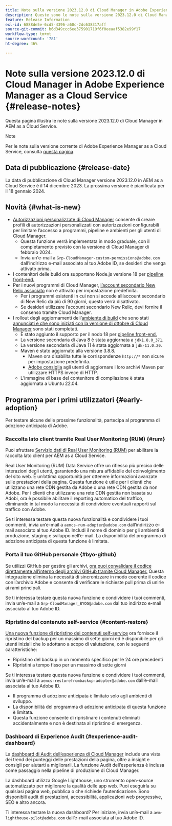 ```yaml
---
title: Note sulla versione 2023.12.0 di Cloud Manager in Adobe Experience Manager as a Cloud Service
description: Queste sono le note sulla versione 2023.12.0 di Cloud Manager in AEM as a Cloud Service.
feature: Release Information
exl-id: 6888de5e-6cd5-4396-a60c-2dc638317aff
source-git-commit: b6d349ccc6ee375901719f6f0eeaaf5382e99f17
workflow-type: tm+mt
source-wordcount: '781'
ht-degree: 46%

---
```


# Note sulla versione 2023.12.0 di Cloud Manager in Adobe Experience Manager as a Cloud Service {#release-notes}

Questa pagina illustra le note sulla versione 2023.12.0 di Cloud Manager in AEM as a Cloud Service.

>[!NOTE]
>
>Per le note sulla versione corrente di Adobe Experience Manager as a Cloud Service, consulta [questa pagina](/help/release-notes/release-notes-cloud/release-notes-current.md).

## Data di pubblicazione {#release-date}

La data di pubblicazione di Cloud Manager versione 2023.12.0 in AEM as a Cloud Service è il 14 dicembre 2023. La prossima versione è pianificata per il 18 gennaio 2024.

## Novità {#what-is-new}

* [Autorizzazioni personalizzate di Cloud Manager](/help/implementing/cloud-manager/custom-permissions.md) consente di creare profili di autorizzazioni personalizzati con autorizzazioni configurabili per limitare l’accesso a programmi, pipeline e ambienti per gli utenti di Cloud Manager.
   * Questa funzione verrà implementata in modo graduale, con il completamento previsto con la versione di Cloud Manager di febbraio 2024.
   * Invia un&#39;e-mail a `Grp-CloudManager-custom-permissions@adobe.com` dall’indirizzo e-mail associato al tuo Adobe ID, se desideri che venga attivato prima.
* I contenitori delle build ora supportano Node.js versione 18 per [pipeline front-end.](/help/implementing/developing/introduction/developing-with-front-end-pipelines.md)
* Per i nuovi programmi di Cloud Manager, [l’account secondario New Relic associato](/help/implementing/cloud-manager/user-access-new-relic.md) non è attivato per impostazione predefinita.
   * Per i programmi esistenti in cui non si accede all’account secondario di New Relic da più di 90 giorni, questo verrà disattivato.
   * Se desideri utilizzare l’account secondario New Relic, devi fornire il consenso tramite Cloud Manager.
* I rollout degli aggiornamenti dell’[ambiente di build](/help/implementing/cloud-manager/getting-access-to-aem-in-cloud/build-environment-details.md) che sono stati [annunciati e che sono iniziati con la versione di ottobre di Cloud Manager](/help/implementing/cloud-manager/release-notes/2023/2023-10-0.md) sono stati completati.
   * È stato aggiunto il supporto per il nodo 18 per [pipeline front-end.](/help/implementing/developing/introduction/developing-with-front-end-pipelines.md)
   * La versione secondaria di Java 8 è stata aggiornata a `jdk1.8.0_371`.
   * La versione secondaria di Java 11 è stata aggiornata a `jdk-11.0.20`.
   * Maven è stato aggiornato alla versione 3.8.8.
      * Maven ora disabilita tutte le corrispondenze `http://*` non sicure per impostazione predefinita.
      * [Adobe consiglia](/help/implementing/cloud-manager/getting-access-to-aem-in-cloud/build-environment-details.md) agli utenti di aggiornare i loro archivi Maven per utilizzare HTTPS invece di HTTP.
   * L’immagine di base del contenitore di compilazione è stata aggiornata a Ubuntu 22.04.

## Programma per i primi utilizzatori {#early-adoption}

Per testare alcune delle prossime funzionalità, partecipa al programma di adozione anticipata di Adobe.

### Raccolta lato client tramite Real User Monitoring (RUM) {#rum}

Puoi sfruttare [Servizio dati di Real User Monitoring (RUM)](/help/implementing/cloud-manager/content-requests.md#cliendside-collection) per abilitare la raccolta lato client per AEM as a Cloud Service.

Real User Monitoring (RUM) Data Service offre un riflesso più preciso delle interazioni degli utenti, garantendo una misura affidabile del coinvolgimento del sito web. È un’ottima opportunità per ottenere informazioni avanzate sulle prestazioni della pagina. Questa funzione è utile per i clienti che utilizzano una rete CDN gestita da Adobe o una rete CDN gestita da non Adobe. Per i clienti che utilizzano una rete CDN gestita non basata su Adobi, ora è possibile abilitare il reporting automatico del traffico, eliminando in tal modo la necessità di condividere eventuali rapporti sul traffico con Adobe.

Se ti interessa testare questa nuova funzionalità e condividere i tuoi commenti, invia un’e-mail a `aemcs-rum-adopter@adobe.com` dall’indirizzo e-mail associato al tuo Adobe ID. Includi il nome di dominio per gli ambienti di produzione, staging e sviluppo nell’e-mail.  La disponibilità del programma di adozione anticipata di questa funzione è limitata.

### Porta il tuo GitHub personale {#byo-github}

Se utilizzi GitHub per gestire gli archivi, [ora puoi convalidare il codice direttamente all’interno degli archivi GitHub tramite Cloud Manager.](/help/implementing/cloud-manager/managing-code/byo-github.md) Questa integrazione elimina la necessità di sincronizzare in modo coerente il codice con l’archivio Adobe e consente di verificare le richieste pull prima di unirle ai rami principali.

Se ti interessa testare questa nuova funzione e condividere i tuoi commenti, invia un’e-mail a `Grp-CloudManager_BYOG@adobe.com` dal tuo indirizzo e-mail associato al tuo Adobe ID.

### Ripristino del contenuto self-service {#content-restore}

[Una nuova funzione di ripristino dei contenuti self-service](/help/operations/restore.md) ora fornisce il ripristino del backup per un massimo di sette giorni ed è disponibile per gli utenti iniziali che lo adottano a scopo di valutazione, con le seguenti caratteristiche:

* Ripristino del backup in un momento specifico per le 24 ore precedenti
* Ripristini a tempo fisso per un massimo di sette giorni

Se ti interessa testare questa nuova funzione e condividere i tuoi commenti, invia un’e-mail a `aemcs-restorefrombackup-adopter@adobe.com` dall’e-mail associata al tuo Adobe ID.

* Il programma di adozione anticipata è limitato solo agli ambienti di sviluppo.
* La disponibilità del programma di adozione anticipata di questa funzione è limitata.
* Questa funzione consente di ripristinare i contenuti eliminati accidentalmente e non è destinata al ripristino di emergenza.

### Dashboard di Experience Audit {#experience-audit-dashboard}

La [dashboard di Audit dell’esperienza di Cloud Manager](/help/implementing/cloud-manager/experience-audit-dashboard.md) include una vista dei trend dei punteggi delle prestazioni della pagina, oltre a insight e consigli per aiutarti a migliorarli. La funzione Audit dell’esperienza è inclusa come passaggio nella pipeline di produzione di Cloud Manager.

La dashboard utilizza Google Lighthouse, uno strumento open-source automatizzato per migliorare la qualità delle app web. Puoi eseguirla su qualsiasi pagina web, pubblica o che richiede l’autenticazione. Sono disponibili audit di prestazioni, accessibilità, applicazioni web progressive, SEO e altro ancora.

Ti interessa testare la nuova dashboard? Per iniziare, invia un’e-mail a `aem-lighthouse-pilot@adobe.com` dall’e-mail associata al tuo Adobe ID.

